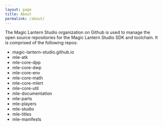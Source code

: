 ```yaml
---
layout: page
title: About
permalink: /about/
---
```


The Magic Lantern Studio organization on Github is used to manage the open source repositories for the Magic Lantern Studio SDK and toolchain. It is comprised of the following repos:

* magic-lantern-studio.github.io
* mle-atk
* mle-core-dpp
* mle-core-dwp
* mle-core-env
* mle-core-math
* mle-core-mlert
* mle-core-util
* mle-documentation
* mle-parts
* mle-players
* mle-studio
* mle-titles
* mle-manifests
